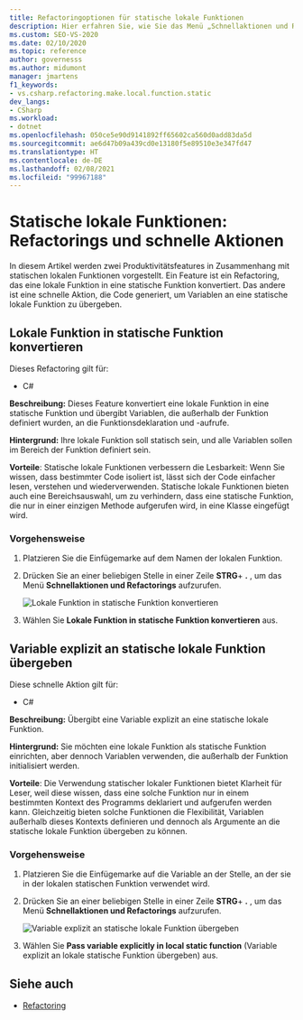 ```yaml
---
title: Refactoringoptionen für statische lokale Funktionen
description: Hier erfahren Sie, wie Sie das Menü „Schnellaktionen und Refactorings…“ verwenden, um eine lokale Funktion in eine statische umzuwandeln und außerhalb der Funktion definierte Variablen an die Deklaration und die Aufrufe der Funktion zu übergeben.
ms.custom: SEO-VS-2020
ms.date: 02/10/2020
ms.topic: reference
author: governesss
ms.author: midumont
manager: jmartens
f1_keywords:
- vs.csharp.refactoring.make.local.function.static
dev_langs:
- CSharp
ms.workload:
- dotnet
ms.openlocfilehash: 050ce5e90d9141892ff65602ca560d0add83da5d
ms.sourcegitcommit: ae6d47b09a439cd0e13180f5e89510e3e347fd47
ms.translationtype: HT
ms.contentlocale: de-DE
ms.lasthandoff: 02/08/2021
ms.locfileid: "99967188"
---
```

# <a name="static-local-function-refactorings-and-quick-actions"></a>Statische lokale Funktionen: Refactorings und schnelle Aktionen

In diesem Artikel werden zwei Produktivitätsfeatures in Zusammenhang mit statischen lokalen Funktionen vorgestellt. Ein Feature ist ein Refactoring, das eine lokale Funktion in eine statische Funktion konvertiert. Das andere ist eine schnelle Aktion, die Code generiert, um Variablen an eine statische lokale Funktion zu übergeben.

## <a name="make-local-function-static"></a>Lokale Funktion in statische Funktion konvertieren

Dieses Refactoring gilt für:

- C#

**Beschreibung:** Dieses Feature konvertiert eine lokale Funktion in eine statische Funktion und übergibt Variablen, die außerhalb der Funktion definiert wurden, an die Funktionsdeklaration und -aufrufe.

**Hintergrund:** Ihre lokale Funktion soll statisch sein, und alle Variablen sollen im Bereich der Funktion definiert sein.

**Vorteile**: Statische lokale Funktionen verbessern die Lesbarkeit: Wenn Sie wissen, dass bestimmter Code isoliert ist, lässt sich der Code einfacher lesen, verstehen und wiederverwenden. Statische lokale Funktionen bieten auch eine Bereichsauswahl, um zu verhindern, dass eine statische Funktion, die nur in einer einzigen Methode aufgerufen wird, in eine Klasse eingefügt wird.

### <a name="how-to"></a>Vorgehensweise

1. Platzieren Sie die Einfügemarke auf dem Namen der lokalen Funktion.

2. Drücken Sie an einer beliebigen Stelle in einer Zeile **STRG**+ **.** , um das Menü **Schnellaktionen und Refactorings** aufzurufen.

   ![Lokale Funktion in statische Funktion konvertieren](media/make-local-function-static.png)

3. Wählen Sie **Lokale Funktion in statische Funktion konvertieren** aus.

## <a name="pass-variable-explicitly-in-a-static-local-function"></a>Variable explizit an statische lokale Funktion übergeben

Diese schnelle Aktion gilt für:

- C#

**Beschreibung:** Übergibt eine Variable explizit an eine statische lokale Funktion.

**Hintergrund:** Sie möchten eine lokale Funktion als statische Funktion einrichten, aber dennoch Variablen verwenden, die außerhalb der Funktion initialisiert werden.

**Vorteile**: Die Verwendung statischer lokaler Funktionen bietet Klarheit für Leser, weil diese wissen, dass eine solche Funktion nur in einem bestimmten Kontext des Programms deklariert und aufgerufen werden kann. Gleichzeitig bieten solche Funktionen die Flexibilität, Variablen außerhalb dieses Kontexts definieren und dennoch als Argumente an die statische lokale Funktion übergeben zu können.

### <a name="how-to"></a>Vorgehensweise

1. Platzieren Sie die Einfügemarke auf die Variable an der Stelle, an der sie in der lokalen statischen Funktion verwendet wird.

2. Drücken Sie an einer beliebigen Stelle in einer Zeile **STRG**+ **.** , um das Menü **Schnellaktionen und Refactorings** aufzurufen.

   ![Variable explizit an statische lokale Funktion übergeben](media/pass-variable-explicitly-static-local-function.png)

3. Wählen Sie **Pass variable explicitly in local static function** (Variable explizit an lokale statische Funktion übergeben) aus.

## <a name="see-also"></a>Siehe auch

- [Refactoring](../refactoring-in-visual-studio.md)